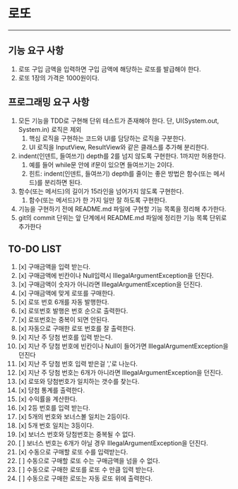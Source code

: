 # 로또
---
## 기능 요구 사항
1. 로또 구입 금액을 입력하면 구입 금액에 해당하는 로또를 발급해야 한다.
2. 로또 1장의 가격은 1000원이다.

## 프로그래밍 요구 사항

1. 모든 기능을 TDD로 구현해 단위 테스트가 존재해야 한다. 단, UI(System.out, System.in) 로직은 제외 
   1. 핵심 로직을 구현하는 코드와 UI를 담당하는 로직을 구분한다. 
   2. UI 로직을 InputView, ResultView와 같은 클래스를 추가해 분리한다. 
2. indent(인덴트, 들여쓰기) depth를 2를 넘지 않도록 구현한다. 1까지만 허용한다. 
   1. 예를 들어 while문 안에 if문이 있으면 들여쓰기는 2이다. 
   2. 힌트: indent(인덴트, 들여쓰기) depth를 줄이는 좋은 방법은 함수(또는 메서드)를 분리하면 된다.
3. 함수(또는 메서드)의 길이가 15라인을 넘어가지 않도록 구현한다. 
   1. 함수(또는 메서드)가 한 가지 일만 잘 하도록 구현한다.
4. 기능을 구현하기 전에 README.md 파일에 구현할 기능 목록을 정리해 추가한다. 
5. git의 commit 단위는 앞 단계에서 README.md 파일에 정리한 기능 목록 단위로 추가한다

## TO-DO LIST
1. [x] 구매금액을 입력 받는다.
2. [x] 구매금액에 빈칸이나 Null입력시 IllegalArgumentException을 던진다.
3. [x] 구매금액이 숫자가 아니라면 IllegalArgumentException을 던진다.
4. [x] 구매금액에 맞게 로또를 구매한다.
5. [x] 로또 번호 6개를 자동 발행한다.
6. [x] 로또번호 발행은 번호 순으로 출력한다.
7. [x] 로또번호는 중복이 되면 안된다.
8. [x] 자동으로 구매한 로또 번호를 잘 출력한다.
9. [x] 지난 주 당첨 번호를 입력 받는다.
10. [x] 지난 주 당첨 번호에 빈칸이나 Null이 들어가면 IllegalArgumentException을 던진다
11. [x] 지난 주 당첨 번호 입력 받은걸 ','로 나눈다.
12. [x] 지난 주 당첨 번호는 6개가 아니라면 IllegalArgumentException을 던진다.
13. [x] 로또와 당첨번호가 일치하는 갯수를 찾는다.
14. [x] 당첨 통계를 출력한다.
15. [x] 수익률을 계산한다.
16. [x] 2등 번호를 입력 받는다.
17. [x] 5개의 번호와 보너스볼 일치는 2등이다.
18. [x] 5개 번호 일치는 3등이다.
19. [x] 보너스 번호와 당첨번호는 중복될 수 없다.
20. [ ] 보너스 번호는 6개가 아닐 경우 IllegalArgumentException을 던진다.
21. [x] 수동으로 구매할 로또 수를 입력받는다.
22. [ ] 수동으로 구매할 로또 수는 구매금액을 넘을 수 없다.
23. [ ] 수동으로 구매한 로또를 로또 수 만큼 입력 받는다.
24. [ ] 수동으로 구매한 로또는 자동 로또 위에 출력한다.